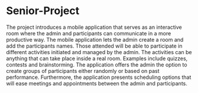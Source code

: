 # Senior-Project
The project introduces a mobile application that serves as an interactive room where
the admin and participants can communicate in a more productive way. The mobile
application lets the admin create a room and add the participants names. Those attended will
be able to participate in different activities initiated and managed by the admin. The activities
can be anything that can take place inside a real room. Examples include quizzes, contests and
brainstorming. The application offers the admin the option to create groups of participants
either randomly or based on past performance. Furthermore, the application presents
scheduling options that will ease meetings and appointments between the admin and
participants.
